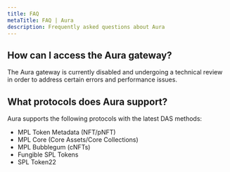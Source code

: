 ```yaml
---
title: FAQ
metaTitle: FAQ | Aura
description: Frequently asked questions about Aura
---
```


## How can I access the Aura gateway?

The Aura gateway is currently disabled and undergoing a technical review in order to address certain errors and performance issues. 

## What protocols does Aura support?

Aura supports the following protocols with the latest DAS methods:
- MPL Token Metadata (NFT/pNFT)
- MPL Core (Core Assets/Core Collections)
- MPL Bubblegum (cNFTs)
- Fungible SPL Tokens
- SPL Token22
